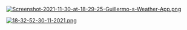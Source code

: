 [![Screenshot-2021-11-30-at-18-29-25-Guillermo-s-Weather-App.png](https://i.postimg.cc/DwKKhGJh/Screenshot-2021-11-30-at-18-29-25-Guillermo-s-Weather-App.png)](https://postimg.cc/D85Nd8Pp)

[![18-32-52-30-11-2021.png](https://i.postimg.cc/htwThSnK/18-32-52-30-11-2021.png)](https://postimg.cc/VJqdVP5h)